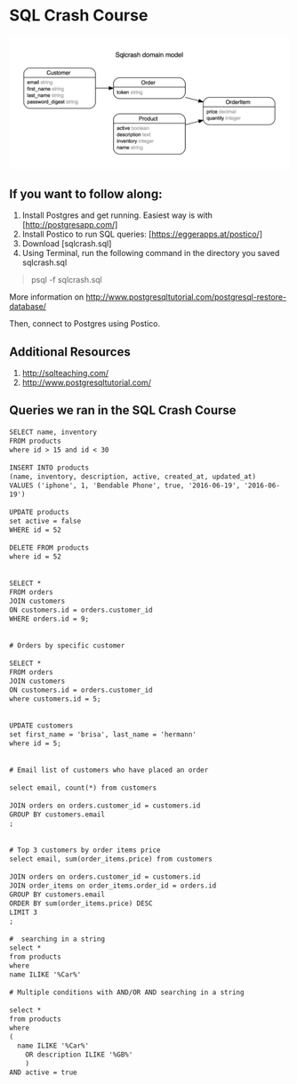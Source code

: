 # SQL Crash Course

![img](erd.png)

If you want to follow along:
---------

1. Install Postgres and get running. Easiest way is with [http://postgresapp.com/]
1. Install Postico to run SQL queries: [https://eggerapps.at/postico/]
1. Download [sqlcrash.sql]
1. Using Terminal, run the following command in the directory you saved
   sqlcrash.sql

> psql -f sqlcrash.sql

More information on http://www.postgresqltutorial.com/postgresql-restore-database/

Then, connect to Postgres using Postico.

Additional Resources
--------------------

1. http://sqlteaching.com/
1. http://www.postgresqltutorial.com/


Queries we ran in the SQL Crash Course
--------------------------------------


```
SELECT name, inventory
FROM products
where id > 15 and id < 30

INSERT INTO products 
(name, inventory, description, active, created_at, updated_at)
VALUES ('iphone', 1, 'Bendable Phone', true, '2016-06-19', '2016-06-19')

UPDATE products 
set active = false
WHERE id = 52

DELETE FROM products
where id = 52


SELECT * 
FROM orders
JOIN customers
ON customers.id = orders.customer_id
WHERE orders.id = 9;


# Orders by specific customer

SELECT * 
FROM orders
JOIN customers
ON customers.id = orders.customer_id
where customers.id = 5;


UPDATE customers
set first_name = 'brisa', last_name = 'hermann'
where id = 5;


# Email list of customers who have placed an order

select email, count(*) from customers

JOIN orders on orders.customer_id = customers.id
GROUP BY customers.email
;


# Top 3 customers by order items price
select email, sum(order_items.price) from customers

JOIN orders on orders.customer_id = customers.id
JOIN order_items on order_items.order_id = orders.id
GROUP BY customers.email
ORDER BY sum(order_items.price) DESC
LIMIT 3
;

#  searching in a string
select * 
from products
where 
name ILIKE '%Car%' 

# Multiple conditions with AND/OR AND searching in a string

select * 
from products
where 
(
  name ILIKE '%Car%' 
    OR description ILIKE '%GB%'
    )
AND active = true

```
